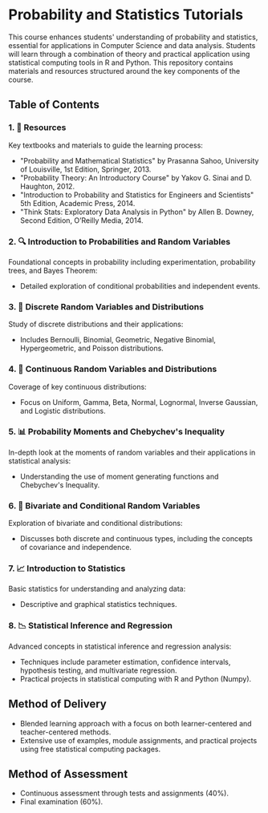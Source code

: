 # Probability and Statistics Tutorials

This course enhances students' understanding of probability and statistics, essential for applications in Computer Science and data analysis. Students will learn through a combination of theory and practical application using statistical computing tools in R and Python. This repository contains materials and resources structured around the key components of the course.

## Table of Contents

### 1. 📘 Resources
Key textbooks and materials to guide the learning process:
   - "Probability and Mathematical Statistics" by Prasanna Sahoo, University of Louisville, 1st Edition, Springer, 2013.
   - "Probability Theory: An Introductory Course" by Yakov G. Sinai and D. Haughton, 2012.
   - "Introduction to Probability and Statistics for Engineers and Scientists" 5th Edition, Academic Press, 2014.
   - "Think Stats: Exploratory Data Analysis in Python" by Allen B. Downey, Second Edition, O’Reilly Media, 2014.

### 2. 🔍 Introduction to Probabilities and Random Variables
Foundational concepts in probability including experimentation, probability trees, and Bayes Theorem:
   - Detailed exploration of conditional probabilities and independent events.

### 3. 🎲 Discrete Random Variables and Distributions
Study of discrete distributions and their applications:
   - Includes Bernoulli, Binomial, Geometric, Negative Binomial, Hypergeometric, and Poisson distributions.

### 4. 🔢 Continuous Random Variables and Distributions
Coverage of key continuous distributions:
   - Focus on Uniform, Gamma, Beta, Normal, Lognormal, Inverse Gaussian, and Logistic distributions.

### 5. 📊 Probability Moments and Chebychev's Inequality
In-depth look at the moments of random variables and their applications in statistical analysis:
   - Understanding the use of moment generating functions and Chebychev's Inequality.

### 6. 🔄 Bivariate and Conditional Random Variables
Exploration of bivariate and conditional distributions:
   - Discusses both discrete and continuous types, including the concepts of covariance and independence.

### 7. 📈 Introduction to Statistics
Basic statistics for understanding and analyzing data:
   - Descriptive and graphical statistics techniques.

### 8. 📉 Statistical Inference and Regression
Advanced concepts in statistical inference and regression analysis:
   - Techniques include parameter estimation, confidence intervals, hypothesis testing, and multivariate regression.
   - Practical projects in statistical computing with R and Python (Numpy).

## Method of Delivery

- Blended learning approach with a focus on both learner-centered and teacher-centered methods.
- Extensive use of examples, module assignments, and practical projects using free statistical computing packages.

## Method of Assessment

- Continuous assessment through tests and assignments (40%).
- Final examination (60%).

